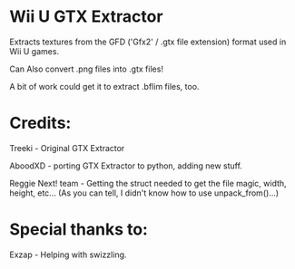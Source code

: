 # Wii U GTX Extractor
Extracts textures from the GFD ('Gfx2' / .gtx file extension) format used in Wii U games.  
  
Can Also convert .png files into .gtx files!  

A bit of work could get it to extract .bflim files, too.

# Credits:
Treeki - Original GTX Extractor

AboodXD - porting GTX Extractor to python, adding new stuff.

Reggie Next! team - Getting the struct needed to get the file magic, width, height, etc... (As you can tell, I didn't know how to use unpack_from()...)  
  
# Special thanks to:
Exzap - Helping with swizzling.